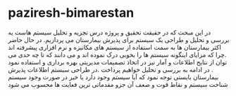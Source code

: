 # paziresh-bimarestan
در این مبحث که در حقیقت تحقیق و پروژه درس تجزیه و تحلیل سیستم هاست یه بررسی و تحلیل و طراحی یک سیستم برای پذیرش بیمارستان می پردازیم. در حال حاضر اکثر بیمارستان ها به سمت استفاده از سیستم های مکانیزه و نرم افزاری پیشرفته اند .چرا که مزایای اینگونه سیستم ها را بخوبی درک نموده اند و می دانند که تا چه حدی می توان از نتایج اطلاعات و آمار نیز در اتخاذ تصمیمات مدیریتی بهره برداری و استفاده نمود . در ادامه به بررسی و تحلیل خواهیم پرداخت .در طراحی سیستم اطلاعات پذیرش بیمارستان بایستی توجه نمود که آیا سیستم وجود دارد یا خیر در صورت وجود سیستم شناخت سیستم و نقاط قوت و ضعف آن جزو مقدماتی ترین فعایت ها محسوب می شود
